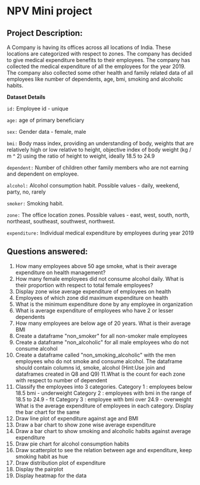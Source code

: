 # NPV Mini project

## Project Description:

A Company is having its offices across all locations of India. These locations are categorized with respect to zones.  The company has decided to give medical expenditure benefits to their employees.  The company has collected the medical expenditure of all the employees for the year 2019.  The company also collected some other health and family related data of all employees like number of dependents, age, bmi, smoking and alcoholic habits.

**Dataset Details**

`id:` Employee id - unique

`age:` age of primary beneficiary

`sex:` Gender data - female, male

`bmi:` Body mass index, providing an understanding of body, weights that are relatively high or low relative to height, objective index of body weight (kg / m ^ 2) using the ratio of height to weight, ideally 18.5 to 24.9

`dependent:` Number of children other family members who are not earning and dependent on employee.

`alcohol:` Alcohol consumption habit. Possible values - daily, weekend, party, no, rarely

`smoker:` Smoking habit.

`zone:` The office location zones. Possible values - east, west, south, north, northeast, southeast, southwest, northwest.

`expenditure:` Individual medical expenditure by employees during year 2019

## Questions answered: 

1. How many employees above 50 age smoke, what is their average expenditure on health management?
2. How many female employees did not consume alcohol daily. What is their proportion with respect to total female employees?
3. Display zone wise average expenditure of employees on health
4. Employees of which zone did maximum expenditure on health
5. What is the minimum expenditure done by any employee in organization
6. What is average expenditure of employees who have 2 or lesser dependents
7. How many employees are below age of 20 years. What is their average BMI
8. Create a dataframe "non_smoker" for all non-smoker male employees
9. Create a dataframe "non_alcoholic" for all male employees who do not consume alcohol
10. Create a dataframe called "non_smoking_alcoholic" with the men employees who do not smoke and consume alcohol. The dataframe should contain columns id, smoke, alcohol
(Hint:Use join and dataframes created in Q8 and Q9)
11.What is the count for each zone with respect to number of dependent
12. Classify the employees into 3 categories.
 Category 1 : employees below 18.5 bmi - underweight
 Category 2 : employees with bmi in the range of 18.5 to 24.9 - fit
 Category 3 : employee with bmi over 24.9 - overweight
 What is the average expenditure of employees in each category.
 Display the bar chart for the same
13. Draw line plot of expenditure against age and BMI
14. Draw a bar chart to show zone wise average expenditure
15. Draw a bar chart to show smoking and alcoholic habits against average expenditure
16. Draw pie chart for alcohol consumption habits
17. Draw scatterplot to see the relation between age and expenditure, keep smoking habit as hue
18. Draw distribution plot of expenditure
19. Display the pairplot
20. Display heatmap for the data
